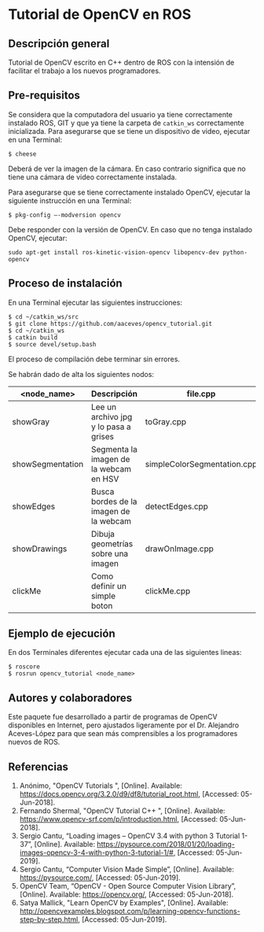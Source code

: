 # Tutorial de OpenCV en ROS

## Descripción general
Tutorial de OpenCV escrito en C++ dentro de ROS con la intensión de facilitar el trabajo a los nuevos programadores.

## Pre-requisitos
Se considera que la computadora del usuario ya tiene correctamente instalado ROS, GIT y que ya tiene la carpeta de `catkin_ws` correctamente inicializada.
Para asegurarse que se tiene un dispositivo de video, ejecutar en una Terminal:
```
$ cheese
```
Deberá de ver la imagen de la cámara. En caso contrario significa que no tiene una cámara de video correctamente instalada. 

Para asegurarse que se tiene correctamente instalado OpenCV, ejecutar la siguiente instrucción en una Terminal:
```
$ pkg-config –-modversion opencv
```
Debe responder con la versión de OpenCV. En caso que no tenga instalado OpenCV, ejecutar:
```
sudo apt-get install ros-kinetic-vision-opencv libopencv-dev python-opencv
```

## Proceso de instalación
En una Terminal ejecutar las siguientes instrucciones:
```
$ cd ~/catkin_ws/src
$ git clone https://github.com/aaceves/opencv_tutorial.git
$ cd ~/catkin_ws
$ catkin build
$ source devel/setup.bash
```
El proceso de compilación debe terminar sin errores. 

Se habrán dado de alta los siguientes nodos:

| <node_name> | Descripción | file.cpp |
| --- | --- | --- |
| showGray | Lee un archivo jpg y lo pasa a grises | toGray.cpp | 
| showSegmentation | Segmenta la imagen de la webcam en HSV | simpleColorSegmentation.cpp |
| showEdges | Busca bordes de la imagen de la webcam | detectEdges.cpp |
| showDrawings | Dibuja geometrías sobre una imagen | drawOnImage.cpp |
| clickMe | Como definir un simple boton | clickMe.cpp |


## Ejemplo de ejecución

En dos Terminales diferentes ejecutar cada una de las siguientes lineas:
```
$ roscore
$ rosrun opencv_tutorial <node_name>
```


## Autores y colaboradores
Este paquete fue desarrollado a partir de programas de OpenCV disponibles en Internet, pero ajustados ligeramente por el Dr. Alejandro Aceves-López para que sean más comprensibles a los programadores nuevos de ROS.

## Referencias

1. Anónimo, "OpenCV Tutorials ", [Online]. Available: https://docs.opencv.org/3.2.0/d9/df8/tutorial_root.html, [Accessed: 05-Jun-2018].
2. Fernando Shermal, "OpenCV Tutorial C++ ", [Online]. Available: https://www.opencv-srf.com/p/introduction.html, [Accessed: 05-Jun-2018].
3. Sergio Cantu, “Loading images – OpenCV 3.4 with python 3 Tutorial 1-37”, [Online]. Available: https://pysource.com/2018/01/20/loading-images-opencv-3-4-with-python-3-tutorial-1/#, [Accessed: 05-Jun-2019].
4. Sergio Cantu, “Computer Vision Made Simple”, [Online]. Available: https://pysource.com/, [Accessed: 05-Jun-2019].
5. OpenCV Team, “OpenCV - Open Source Computer Vision Library”, [Online]. Available: https://opencv.org/, [Accessed: 05-Jun-2018].
6. Satya Mallick, "Learn OpenCV by Examples", [Online]. Available: http://opencvexamples.blogspot.com/p/learning-opencv-functions-step-by-step.html,  [Accessed: 05-Jun-2019].
